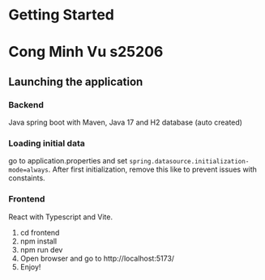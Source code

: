 # Getting Started
# Cong Minh Vu s25206

## Launching the application
### Backend
Java spring boot with Maven, Java 17 and H2 database (auto created)
### Loading initial data
go to application.properties and set `spring.datasource.initialization-mode=always`. After first initialization, remove this like to prevent issues with constaints.
### Frontend
React with Typescript and Vite.
1. cd frontend
2. npm install
3. npm run dev
4. Open browser and go to http://localhost:5173/
5. Enjoy!

